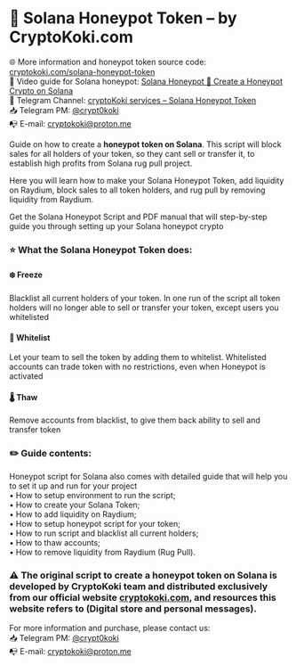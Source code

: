 # 🍯 Solana Honeypot Token – by CryptoKoki.com

🌐 More information and honeypot token source code: [cryptokoki.com/solana-honeypot-token](https://cryptokoki.com/solana-honeypot-token.html)<br>
🎥 Video guide for Solana honeypot: [Solana Honeypot 🍯 Create a Honeypot Crypto on Solana](https://youtu.be/z5kteXVL3b4)<br>
📯 Telegram Channel: [cryptoKoki services – Solana Honeypot Token](https://t.me/koki_services/36)<br>
📥 Telegram PM: [@crypt0koki](https://t.me/crypt0koki)<br>
📭 E-mail: cryptokoki@proton.me<br>

Guide on how to create a __honeypot token on Solana__. This script will block sales for all holders of your token, so they cant sell or transfer it, to establish high profits from Solana rug pull project.

Here you will learn how to make your Solana Honeypot Token, add liquidity on Raydium, block sales to all token holders, and rug pull by removing liquidity from Raydium.

Get the Solana Honeypot Script and PDF manual that will step-by-step guide you through setting up your Solana honeypot crypto

### ⭐️ What the Solana Honeypot Token does:

#### ❄️ Freeze
Blacklist all current holders of your token. In one run of the script all token holders will no longer able to sell or transfer your token, except users you whitelisted

#### 📄 Whitelist
Let your team to sell the token by adding them to whitelist. Whitelisted accounts can trade token with no restrictions, even when Honeypot is activated

#### 🌡 Thaw
Remove accounts from blacklist, to give them back ability to sell and transfer token

### ✏️ Guide contents:
Honeypot script for Solana also comes with detailed guide that will help you to set it up and run for your project<br>
• How to setup environment to run the script;<br>
• How to create your Solana Token;<br>
• How to add liquidity on Raydium;<br>
• How to setup honeypot script for your token;<br>
• How to run script and blacklist all current holders;<br>
• How to thaw accounts;<br>
• How to remove liquidity from Raydium (Rug Pull).

### ⚠️ The original script to create a honeypot token on Solana is developed by CryptoKoki team and distributed exclusively from our official website [cryptokoki.com](https://cryptokoki.com/), and resources this website refers to (Digital store and personal messages). 
For more information and purchase, please contact us:<br>
📥 Telegram PM: [@crypt0koki](https://t.me/crypt0koki)<br>
📭 E-mail: cryptokoki@proton.me<br>

